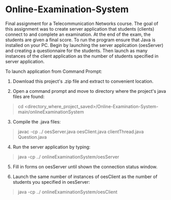 # Online-Examination-System
Final assignment for a Telecommunication Networks course. The goal of this assignment was to create server application that students (clients) connect to and complete an examination. At the end of the exam, the students are given a final score. To run the program ensure that Java is installed on your PC. Begin by launching the server application (oesServer) and creating a questionnaire for the students. Then launch as many instances of the client application as the number of students specified in server application. 

To launch application from Command Prompt:

1) Download this project's .zip file and extract to convenient location.

2) Open a command prompt and move to directory where the project's java files are found:
  >cd <directory_where_project_saved>/Online-Examination-System-main/onlineExaminationSystem

3) Compile the .java files:
  >javac -cp ../ oesServer.java oesClient.java clientThread.java Question.java

4) Run the server application by typing:
  >java -cp ../ onlineExaminationSystem/oesServer

5) Fill in forms on oesServer until shown the connection status window.

6) Launch the same number of instances of oesClient as the number of students you specified in oesServer:
  >java -cp ../ onlineExaminationSystem/oesClient
